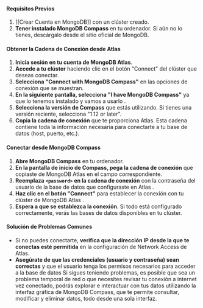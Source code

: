 #### Requisitos Previos

1. [[Crear Cuenta en MongoDB]] con un clúster creado.
2. **Tener instalado MongoDB Compass** en tu ordenador. Si aún no lo tienes, descárgalo desde el sitio oficial de MongoDB.

#### Obtener la Cadena de Conexión desde Atlas

1. **Inicia sesión en tu cuenta de MongoDB Atlas**.
2. **Accede a tu clúster** haciendo clic en el botón "Connect" del clúster que deseas conectar.
3. **Selecciona "Connect with MongoDB Compass"** en las opciones de conexión que se muestran.
4. **En la siguiente pantalla, selecciona "I have MongoDB Compass"** ya que lo tenemos instalado y vamos a usarlo .
5. **Selecciona la versión de Compass** que estás utilizando. Si tienes una versión reciente, selecciona "1.12 or later".
6. **Copia la cadena de conexión** que te proporciona Atlas. Esta cadena contiene toda la información necesaria para conectarte a tu base de datos (host, puerto, etc.).

#### Conectar desde MongoDB Compass

1. **Abre MongoDB Compass** en tu ordenador.
2. **En la pantalla de inicio de Compass, pega la cadena de conexión** que copiaste de MongoDB Atlas en el campo correspondiente.
3. **Reemplaza `<password>` en la cadena de conexión** con la contraseña del usuario de la base de datos que configuraste en Atlas .
4. **Haz clic en el botón "Connect"** para establecer la conexión con tu clúster de MongoDB Atlas .
5. **Espera a que se establezca la conexión**. Si todo está configurado correctamente, verás las bases de datos disponibles en tu clúster.

#### Solución de Problemas Comunes

- Si no puedes conectarte, **verifica que la dirección IP desde la que te conectas esté permitida** en la configuración de Network Access de Atlas.
- **Asegúrate de que las credenciales (usuario y contraseña) sean correctas** y que el usuario tenga los permisos necesarios para acceder a la base de datos Si sigues teniendo problemas, es posible que sea un problema temporal de red o que necesites revisar tu conexión a internet vez conectado, podrás explorar e interactuar con tus datos utilizando la interfaz gráfica de MongoDB Compass, que te permite consultar, modificar y eliminar datos, todo desde una sola interfaz.